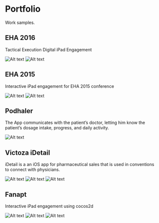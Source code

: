 # Portfolio
Work samples.

## EHA 2016
Tactical Execution Digital iPad Engagement

![Alt text](/screens/eha-1-2016.png)
![Alt text](/screens/eha-3-2016.png)

## EHA 2015
Interactive iPad engagement for EHA 2015 conference

![Alt text](/screens/eha-2015-1.png)
![Alt text](/screens/eha-2015-2.png)

## Podhaler
The App communicates with the patient’s doctor, letting him know the patient’s dosage intake, progress, and daily activity.

![Alt text](/screens/podpal-1.png)


## Victoza iDetail
iDetail is a an iOS app for pharmaceutical sales that is used in conventions to connect with physicians.

![Alt text](/screens/victoza-idetail-1.png)
![Alt text](/screens/victoza-idetail-2.png)
![Alt text](/screens/victoza-idetail-3.png)

## Fanapt
Interactive iPad engagement using cocos2d

![Alt text](/screens/fanapt-1.png)
![Alt text](/screens/fanapt-2.png)
![Alt text](/screens/fanapt-3.png)
